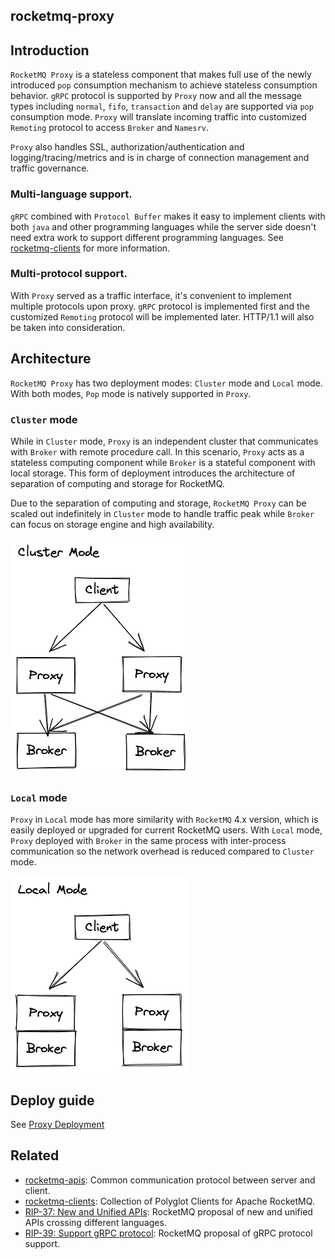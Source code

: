 rocketmq-proxy
--------

## Introduction

`RocketMQ Proxy` is a stateless component that makes full use of the newly introduced `pop` consumption mechanism to
achieve stateless consumption behavior. `gRPC` protocol is supported by `Proxy` now and all the message types
including `normal`, `fifo`, `transaction` and `delay` are supported via `pop` consumption mode. `Proxy` will translate
incoming traffic into customized `Remoting` protocol to access `Broker` and `Namesrv`.

`Proxy` also handles SSL, authorization/authentication and logging/tracing/metrics and is in charge of connection
management and traffic governance.

### Multi-language support.

`gRPC` combined with `Protocol Buffer` makes it easy to implement clients with both `java` and other programming
languages while the server side doesn't need extra work to support different programming languages.
See [rocketmq-clients](https://github.com/apache/rocketmq-clients) for more information.

### Multi-protocol support.

With `Proxy` served as a traffic interface, it's convenient to implement multiple protocols upon proxy. `gRPC` protocol
is implemented first and the customized `Remoting` protocol will be implemented later. HTTP/1.1 will also be taken into
consideration.

## Architecture

`RocketMQ Proxy` has two deployment modes: `Cluster` mode and `Local` mode. With both modes, `Pop` mode is natively
supported in `Proxy`.

### `Cluster` mode

While in `Cluster` mode, `Proxy` is an independent cluster that communicates with `Broker` with remote procedure call.
In this scenario, `Proxy` acts as a stateless computing component while `Broker` is a stateful component with local
storage. This form of deployment introduces the architecture of separation of computing and storage for RocketMQ.

Due to the separation of computing and storage, `RocketMQ Proxy` can be scaled out indefinitely in `Cluster` mode to
handle traffic peak while `Broker` can focus on storage engine and high availability.

![](../docs/en/images/rocketmq_proxy_cluster_mode.png)

### `Local` mode

`Proxy` in `Local` mode has more similarity with `RocketMQ` 4.x version, which is easily deployed or upgraded for
current RocketMQ users. With `Local` mode, `Proxy` deployed with `Broker` in the same process with inter-process
communication so the network overhead is reduced compared to `Cluster` mode.

![](../docs/en/images/rocketmq_proxy_local_mode.png)

## Deploy guide

See [Proxy Deployment](../docs/en/proxy/deploy_guide.md)

## Related

* [rocketmq-apis](https://github.com/apache/rocketmq-apis): Common communication protocol between server and client.
* [rocketmq-clients](https://github.com/apache/rocketmq-clients): Collection of Polyglot Clients for Apache RocketMQ.
* [RIP-37: New and Unified APIs](https://shimo.im/docs/m5kv92OeRRU8olqX): RocketMQ proposal of new and unified APIs
  crossing different languages.
* [RIP-39: Support gRPC protocol](https://shimo.im/docs/gXqmeEPYgdUw5bqo): RocketMQ proposal of gRPC protocol support.